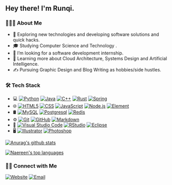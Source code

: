 ## Hey there! I'm Runqi.

### 👨🏻‍💻  About Me

- 🤔  Exploring new technologies and developing software solutions and quick hacks.
- 🎓  Studying Computer Science and Technology .
- 💼  I’m looking for a software development internship.
- 🌱  Learning more about Cloud Architecture, Systems Design and Artificial Intelligence.
- ✍️  Pursuing Graphic Design and Blog Writing as hobbies/side hustles.

### 🛠 Tech Stack

- 💻  [![Python](https://img.shields.io/badge/Python-14354C?style=for-the-badge&logo=python&logoColor=white.svg)](https://img.shields.io/badge/Python-14354C?style=for-the-badge&logo=python&logoColor=white) [![Java](https://img.shields.io/badge/Java-ED8B00?style=for-the-badge&logo=java&logoColor=white)](https://img.shields.io/badge/Java-ED8B00?style=for-the-badge&logo=java&logoColor=white) [![C++](https://img.shields.io/badge/C%2B%2B-00599C?style=for-the-badge&logo=c%2B%2B&logoColor=white)](https://img.shields.io/badge/C%2B%2B-00599C?style=for-the-badge&logo=c%2B%2B&logoColor=white) [![Rust](https://img.shields.io/badge/Rust-000000?style=for-the-badge&logo=rust&logoColor=white)](https://img.shields.io/badge/Rust-000000?style=for-the-badge&logo=rust&logoColor=white) [![Spring](https://img.shields.io/badge/Spring-6DB33F?style=for-the-badge&logo=spring&logoColor=white)](https://img.shields.io/badge/Spring-6DB33F?style=for-the-badge&logo=spring&logoColor=white)
- 🌐  [![HTML5](https://img.shields.io/badge/HTML5-E34F26?style=for-the-badge&logo=html5&logoColor=white)](https://img.shields.io/badge/HTML5-E34F26?style=for-the-badge&logo=html5&logoColor=white) [![CSS](https://img.shields.io/badge/CSS3-1572B6?style=for-the-badge&logo=css3&logoColor=white)](https://img.shields.io/badge/CSS3-1572B6?style=for-the-badge&logo=css3&logoColor=white) [![JavaScript](https://img.shields.io/badge/JavaScript-323330?style=for-the-badge&logo=javascript&logoColor=F7DF1E)](https://img.shields.io/badge/JavaScript-323330?style=for-the-badge&logo=javascript&logoColor=F7DF1E)  [![Node.js](https://img.shields.io/badge/Node.js-43853D?style=for-the-badge&logo=node.js&logoColor=white)](https://img.shields.io/badge/Node.js-43853D?style=for-the-badge&logo=node.js&logoColor=white) [![Element](https://img.shields.io/badge/Element-0DBD8B?style=for-the-badge&logo=element&logoColor=white)](https://img.shields.io/badge/Element-0DBD8B?style=for-the-badge&logo=element&logoColor=white)
- 🛢   [![MySQL](https://img.shields.io/badge/MySQL-00000F?style=for-the-badge&logo=mysql&logoColor=white)](https://camo.githubusercontent.com/bd16a09c0ea9b0b7ee8766d187db73f61d5ec35a3c5499119b4d3003c1ee546a/68747470733a2f2f696d672e736869656c64732e696f2f62616467652f2d4d7953514c2d3333333333333f7374796c653d666c6174266c6f676f3d6d7973716c) [![Postgresql](https://img.shields.io/badge/PostgreSQL-316192?style=for-the-badge&logo=postgresql&logoColor=white)](https://img.shields.io/badge/PostgreSQL-316192?style=for-the-badge&logo=postgresql&logoColor=white) [![Redis](https://img.shields.io/badge/redis-%23DD0031.svg?&style=for-the-badge&logo=redis&logoColor=white)](https://img.shields.io/badge/redis-%23DD0031.svg?&style=for-the-badge&logo=redis&logoColor=white)
- ⚙️  [![Git](https://img.shields.io/badge/GIT-E44C30?style=for-the-badge&logo=git&logoColor=white)](https://img.shields.io/badge/GIT-E44C30?style=for-the-badge&logo=git&logoColor=white) [![GitHub](https://img.shields.io/badge/GitHub-100000?style=for-the-badge&logo=github&logoColor=white)](https://img.shields.io/badge/GitHub-100000?style=for-the-badge&logo=github&logoColor=white) [![Markdown](https://img.shields.io/badge/Markdown-000000?style=for-the-badge&logo=markdown&logoColor=white)](https://img.shields.io/badge/Markdown-000000?style=for-the-badge&logo=markdown&logoColor=white)
- 🔧  [![Visual Studio Code](https://img.shields.io/badge/Visual_Studio_Code-0078D4?style=for-the-badge&logo=visual%20studio%20code&logoColor=white)](https://img.shields.io/badge/Visual_Studio_Code-0078D4?style=for-the-badge&logo=visual%20studio%20code&logoColor=white) [![RStudio](https://img.shields.io/badge/PyCharm-000000.svg?&style=for-the-badge&logo=PyCharm&logoColor=white)](https://img.shields.io/badge/PyCharm-000000.svg?&style=for-the-badge&logo=PyCharm&logoColor=white) [![Eclipse](https://img.shields.io/badge/IntelliJ_IDEA-000000.svg?style=for-the-badge&logo=intellij-idea&logoColor=white)](https://img.shields.io/badge/IntelliJ_IDEA-000000.svg?style=for-the-badge&logo=intellij-idea&logoColor=white)
- 🖥  [![Illustrator](https://img.shields.io/badge/Adobe%20Premiere%20Pro-9999FF?style=for-the-badge&logo=Adobe%20Premiere%20Pro&logoColor=white)](https://img.shields.io/badge/Adobe%20Premiere%20Pro-9999FF?style=for-the-badge&logo=Adobe%20Premiere%20Pro&logoColor=white) [![Photoshop](https://img.shields.io/badge/Adobe%20Photoshop-31A8FF?style=for-the-badge&logo=Adobe%20Photoshop&logoColor=black)](https://img.shields.io/badge/Adobe%20Photoshop-31A8FF?style=for-the-badge&logo=Adobe%20Photoshop&logoColor=black)



[![Anurag's github stats](https://github-readme-stats.vercel.app/api?username=zrsaber&theme=blue-green)](https://github.com/zrsaber)

[![Naereen's top languages](https://github-readme-stats.vercel.app/api/top-langs/?username=zrsaber&layout=compact&exclude_repo=zrsaber.github.io&title_color=ffffff&icon_color=bb2acf&text_color=daf7dc&bg_color=151515&theme=bule-gree)](https://github.com/zrsaber)

### 🤝🏻  Connect with Me

[![Website](https://img.shields.io/badge/website-000000?style=for-the-badge&logo=About.me&logoColor=white)](https://blog-delta-three-87.vercel.app/)  [![Email](https://img.shields.io/badge/Gmail-D14836?style=for-the-badge&logo=gmail&logoColor=white)](mailto:z529978097@gmail.com)
